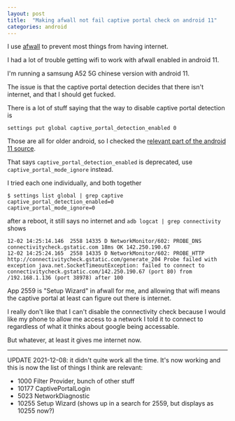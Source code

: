 ```yaml
---
layout: post
title:  "Making afwall not fail captive portal check on android 11"
categories: android
---
```


I use [afwall](https://github.com/ukanth/afwall) to prevent most things from having internet.

I had a lot of trouble getting wifi to work with afwall enabled in android 11.

<!--excerpt-->

I'm running a samsung A52 5G chinese version with android 11.

The issue is that the captive portal detection decides that there isn't internet, and that I should get fucked.

There is a lot of stuff saying that the way to disable captive portal detection is
```
settings put global captive_portal_detection_enabled 0
```
Those are all for older android, so I checked the
[relevant part of the android 11 source](https://android.googlesource.com/platform/frameworks/base/+/refs/heads/android11-mainline-release/core/java/android/provider/Settings.java#11003).

That says `captive_portal_detection_enabled` is deprecated, use `captive_portal_mode_ignore` instead.

I tried each one individually, and both together
```
$ settings list global | grep captive
captive_portal_detection_enabled=0
captive_portal_mode_ignore=0
```
after a reboot, it still says no internet and `adb logcat | grep connectivity` shows
```
12-02 14:25:14.146  2558 14335 D NetworkMonitor/602: PROBE_DNS connectivitycheck.gstatic.com 18ms OK 142.250.190.67
12-02 14:25:24.165  2558 14335 D NetworkMonitor/602: PROBE_HTTP http://connectivitycheck.gstatic.com/generate_204 Probe failed with exception java.net.SocketTimeoutException: failed to connect to connectivitycheck.gstatic.com/142.250.190.67 (port 80) from /192.168.1.136 (port 38978) after 100
```

App 2559 is "Setup Wizard" in afwall for me, and allowing that wifi means the
captive portal at least can figure out there is internet.

I really don't like that I can't disable the connectivity check because I would
like my phone to allow me access to a network I told it to connect to regardless
of what it thinks about google being accessable.

But whatever, at least it gives me internet now.


---
UPDATE 2021-12-08: it didn't quite work all the time.
It's now working and this is now the list of things I think are relevant:

* 1000 Filter Provider, bunch of other stuff
* 10177 CaptivePortalLogin
* 5023 NetworkDiagnostic
* 10255 Setup Wizard (shows up in a search for 2559, but displays as 10255 now?)
